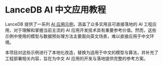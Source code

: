 # LanceDB AI 中文应用教程

LanceDB 提供了一系列 [AI 应用示例](https://lancedb.github.io/lancedb/examples/examples_python/)，涵盖了众多实用且可直接落地的 AI 工程应用，对于理解和掌握当前主流的 AI 应用开发技术具有重要参考价值。然而，这些示例中使用的模型与数据预处理方法主要面向英文场景，难以直接应用于中文环境。

本项目对这些示例进行了本地化改造，替换为适用于中文的模型与算法，并补充了工程部署相关内容，旨在为中文 AI 应用的开发与落地提供完整的参考方案。
